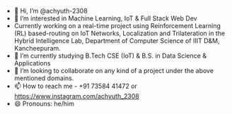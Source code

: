 - 👋 Hi, I’m @achyuth-2308
- 👀 I’m interested in Machine Learning, IoT & Full Stack Web Dev
- Currently working on a real-time project using Reinforcement Learning (RL) based-routing on IoT Networks, Localization and Trilateration in the Hybrid Intelligence Lab, Department of Computer Science of IIIT D&M, Kancheepuram.
- 🌱 I’m currently studying B.Tech CSE (IoT) & B.S. in Data Science & Applications
- 💞️ I’m looking to collaborate on any kind of a project under the above mentioned domains.
- 📫 How to reach me - +91 73584 41472 or https://www.instagram.com/achyuth_2308
- 😄 Pronouns: he/him

<!---
achyuth-2308/achyuth-2308 is a ✨ special ✨ repository because its `README.md` (this file) appears on your GitHub profile.
You can click the Preview link to take a look at your changes.
--->
